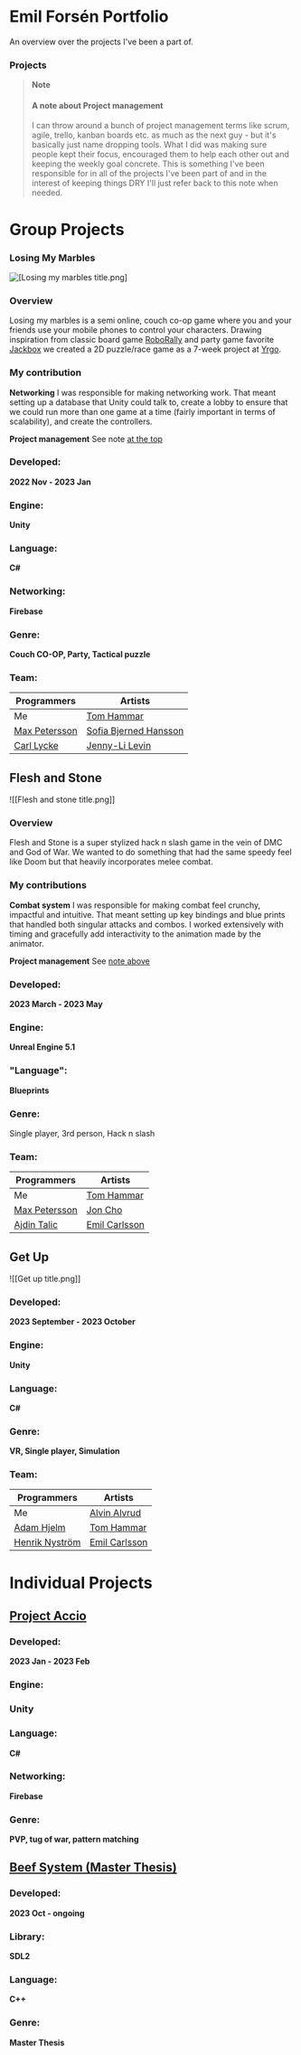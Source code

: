 # Emil Forsén Portfolio
 
An overview over the projects I've been a part of.

### Projects

>**Note**
>#### A note about Project management
> 
>I can throw around a bunch of project management terms like scrum, agile, trello, kanban boards etc. as much as the next guy - but it's basically just name dropping tools. What I did was making sure people kept their focus, encouraged them to help each other out and keeping the weekly goal concrete. This is something I've been responsible for in all of the projects I've been part of and in the interest of keeping things DRY I'll just refer back to this note when needed. 
# Group Projects

### Losing My Marbles
![[Losing my marbles title.png]](https://github.com/emilxf-0/Portfolio/blob/main/Images/Losing%20my%20marbles%20title.png)

### Overview

Losing my marbles is a semi online, couch co-op game where you and your friends use your mobile phones to control your characters. Drawing inspiration from classic board game [RoboRally](https://boardgamegeek.com/boardgame/18/roborally) and party game favorite [Jackbox](https://www.jackboxgames.com/) we created a 2D puzzle/race game as a 7-week project at [Yrgo](https://www.yrgo.se).

### My contribution

**Networking**
I was responsible for making networking work. That meant setting up a database that Unity could talk to, create a lobby to ensure that we could run more than one game at a time (fairly important in terms of scalability), and create the controllers. 

**Project management** 
See note [at the top](#projects)
### Developed: 

**2022 Nov - 2023 Jan**

### Engine: 

**Unity**

### Language: 

**C#**

### Networking: 

**Firebase**

### Genre: 

**Couch CO-OP, Party, Tactical puzzle** 

### Team: 
**Programmers** | **Artists** 
-------|-------
Me | [Tom Hammar](https://www.artstation.com/tomhammar)
[Max Petersson](https://github.com/Max-Petersson) | [Sofia Bjerned Hansson](https://www.artstation.com/sofiabjernedhansson)
[Carl Lycke](https://github.com/llrac) | [Jenny-Li Levin](https://www.artstation.com/jenny-lilevin) 

## Flesh and Stone

![[Flesh and stone title.png]]
### Overview

Flesh and Stone is a super stylized hack n slash game in the vein of DMC and God of War. We wanted to do something that had the same speedy feel like Doom but that heavily incorporates melee combat. 

### My contributions

**Combat system** 
I was responsible for making combat feel crunchy, impactful and intuitive. That meant setting up key bindings and blue prints that handled both singular attacks and combos. I worked extensively with timing and gracefully add interactivity to the animation made by the animator. 

**Project management**
See [note above](#projects)
### Developed: 

**2023 March - 2023 May**

### Engine: 

**Unreal Engine 5.1**

### "Language": 

**Blueprints**

### Genre: 

Single player, 3rd person, Hack n slash

### Team: 
**Programmers** | **Artists** 
-------|-------
Me | [Tom Hammar](https://www.artstation.com/tomhammar)
[Max Petersson](https://github.com/Max-Petersson) | [Jon Cho](https://www.artstation.com/joncho3)
[Ajdin Talic](https://github.com/MagmarRager) | [Emil Carlsson](https://www.artstation.com/emilcarlsson)
## Get Up
![[Get up title.png]]

### Developed: 

**2023 September - 2023 October**

### Engine: 

**Unity**

### Language: 

**C#**

### Genre: 

**VR, Single player, Simulation**

### Team: 

**Programmers** | **Artists** 
-------|-------
Me | [Alvin Alvrud](https://www.artstation.com/alvrudart)
[Adam Hjelm](https://github.com/Adam-Hjelm) | [Tom Hammar](https://www.artstation.com/tomhammar)
[Henrik Nyström](https://github.com/sweviceroy) | [Emil Carlsson](https://www.artstation.com/sandratollefsen)

# Individual Projects

## [Project Accio](https://github.com/emilxf-0/Portfolio/tree/main/Project%20Accio)

### Developed: 

**2023 Jan - 2023 Feb**

### Engine: 

### Unity

### Language: 

**C#**

### Networking: 

**Firebase**

### Genre: 

**PVP, tug of war, pattern matching**

## [Beef System (Master Thesis)](https://github.com/emilxf-0/beef-system](https://github.com/emilxf-0/Portfolio/tree/main/Beef%20System))

### Developed: 

**2023 Oct - ongoing**

### Library: 

**SDL2**

### Language: 

**C++**

### Genre: 

**Master Thesis**


